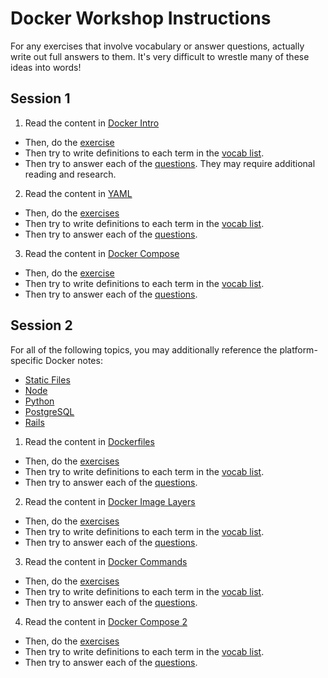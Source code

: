 # Docker Workshop Instructions

For any exercises that involve vocabulary or answer questions, actually write out full answers to them. It's very difficult to wrestle many of these ideas into words!

## Session 1

1. Read the content in [Docker Intro](docker-intro/)
  * Then, do the [exercise](docker-intro/exercises.md)
  * Then try to write definitions to each term in the [vocab list](docker-intro/vocabulary.md).
  * Then try to answer each of the [questions](docker-intro/questions.md). They may require additional reading and research.
2. Read the content in [YAML](yaml/)
  * Then, do the [exercises](yaml/exercises.md)
  * Then try to write definitions to each term in the [vocab list](yaml/vocabulary.md).
  * Then try to answer each of the [questions](yaml/questions.md).
3. Read the content in [Docker Compose](docker-compose-1/)
  * Then, do the [exercise](docker-compose-1/exercises.md)
  * Then try to write definitions to each term in the [vocab list](docker-compose-1/vocabulary.md).
  * Then try to answer each of the [questions](docker-compose-1/questions.md).

## Session 2

For all of the following topics, you may additionally reference the platform-specific Docker notes:

* [Static Files](docker-platform-specific/static.md)
* [Node](docker-platform-specific/node.md)
* [Python](docker-platform-specific/python.md)
* [PostgreSQL](docker-platform-specific/postgresql.md)
* [Rails](docker-platform-specific/rails.md)

1. Read the content in [Dockerfiles](dockerfiles/)
  * Then, do the [exercises](dockerfiles/exercises.md)
  * Then try to write definitions to each term in the [vocab list](dockerfiles/vocabulary.md).
  * Then try to answer each of the [questions](dockerfiles/questions.md).
2. Read the content in [Docker Image Layers](docker-image-layers/)
  * Then, do the [exercises](docker-image-layers/exercises.md)
  * Then try to write definitions to each term in the [vocab list](docker-image-layers/vocabulary.md).
  * Then try to answer each of the [questions](docker-image-layers/questions.md).
3. Read the content in [Docker Commands](docker-commands/)
  * Then, do the [exercises](docker-commands/exercises.md)
  * Then try to write definitions to each term in the [vocab list](docker-commands/vocabulary.md).
  * Then try to answer each of the [questions](docker-commands/questions.md).
4. Read the content in [Docker Compose 2](docker-compose-2/)
  * Then, do the [exercises](docker-compose-2/exercises.md)
  * Then try to write definitions to each term in the [vocab list](docker-compose-2/vocabulary.md).
  * Then try to answer each of the [questions](docker-compose-2/questions.md).

